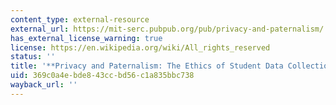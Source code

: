 ```yaml
---
content_type: external-resource
external_url: https://mit-serc.pubpub.org/pub/privacy-and-paternalism/
has_external_license_warning: true
license: https://en.wikipedia.org/wiki/All_rights_reserved
status: ''
title: '**Privacy and Paternalism: The Ethics of Student Data Collection**'
uid: 369c0a4e-bde8-43cc-bd56-c1a835bbc738
wayback_url: ''
---
```

